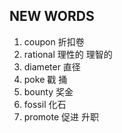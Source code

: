 ## NEW WORDS

1. coupon 折扣卷
2. rational 理性的 理智的
3. diameter 直径
4. poke 戳 捅
5. bounty 奖金
6. fossil 化石
7. promote 促进 升职
